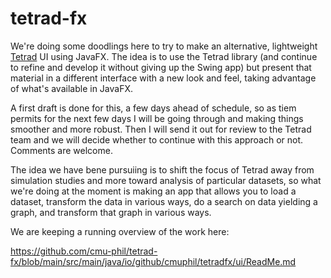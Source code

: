 # tetrad-fx

We're doing some doodlings here to try to make an alternative, 
lightweight [Tetrad](https://github.com/cmu-phil/tetrad) UI using JavaFX. 
The idea is to use the Tetrad library (and continue to refine and 
develop it without giving up the Swing app) but present that material 
in a different interface with a new look and feel, taking advantage 
of what's available in JavaFX.

A first draft is done for this, a few days ahead of schedule, so as
tiem permits for the next few days I will be going through and making
things smoother and more robust. Then I will send it out for review
to the Tetrad team and we will decide whether to continue with this
approach or not. Comments are welcome.

The idea we have bene pursuiing is to shift the focus of
Tetrad away from simulation studies and more toward analysis of particular 
datasets,  so what we're doing at the moment is making an app that allows 
you to load a dataset, transform the data in various ways, do a search on
data yielding a graph, and transform that graph in various ways.

We are keeping a running overview of the work here:

https://github.com/cmu-phil/tetrad-fx/blob/main/src/main/java/io/github/cmuphil/tetradfx/ui/ReadMe.md


